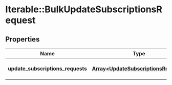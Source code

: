 # Iterable::BulkUpdateSubscriptionsRequest

## Properties
Name | Type | Description | Notes
------------ | ------------- | ------------- | -------------
**update_subscriptions_requests** | [**Array&lt;UpdateSubscriptionsRequest&gt;**](UpdateSubscriptionsRequest.md) | List of UpdateSubscriptionsRequests to process | 


